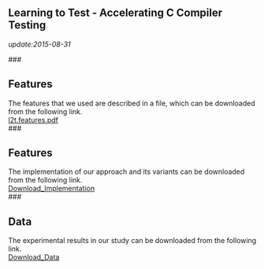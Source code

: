 Learning to Test - Accelerating C Compiler Testing
---
*update:2015-08-31*  

###<h2 id="1"> Features </h2>
The features that we used are described in a file, which can be downloaded from the following link.  
[l2t.features.pdf](./file/l2t.features.pdf)  
###<h2 id="2"> Features </h2>
The implementation of our approach and its variants can be downloaded from the following link.  
[Download_Implementation](./file/Implementation.zip)  
###<h2 id="3"> Data </h2>
The experimental results in our study can be downloaded from the following link.   
[Download_Data](./file/l2t.results.xlsx)  
